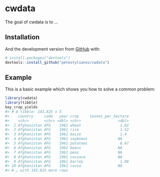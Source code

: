 
<!-- README.md is generated from README.Rmd. Please edit that file -->

# cwdata

<!-- badges: start -->

<!-- badges: end -->

The goal of cwdata is to …

## Installation

<!-- You can install the released version of cwdata from [CRAN](https://CRAN.R-project.org) with: -->

<!-- ``` r -->

<!-- install.packages("cwdata") -->

<!-- ``` -->

And the development version from [GitHub](https://github.com/) with:

``` r
# install.packages("devtools")
devtools::install_github("petestylianos/cwdata")
```

## Example

This is a basic example which shows you how to solve a common problem:

``` r
library(cwdata)
library(tibble)
key_crop_yields 
#> # A tibble: 143,825 x 5
#>    country     code   year crop     tonnes_per_hectare
#>    <chr>       <chr> <dbl> <chr>                 <dbl>
#>  1 Afghanistan AFG    1961 wheat                  1.02
#>  2 Afghanistan AFG    1961 rice                   1.52
#>  3 Afghanistan AFG    1961 maize                  1.4 
#>  4 Afghanistan AFG    1961 soybeans              NA   
#>  5 Afghanistan AFG    1961 potatoes               8.67
#>  6 Afghanistan AFG    1961 beans                 NA   
#>  7 Afghanistan AFG    1961 peas                  NA   
#>  8 Afghanistan AFG    1961 cassava               NA   
#>  9 Afghanistan AFG    1961 barley                 1.08
#> 10 Afghanistan AFG    1961 cocoa                 NA   
#> # … with 143,815 more rows
```
